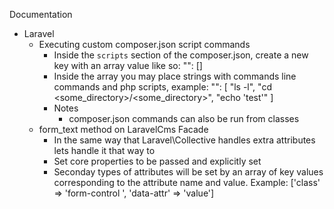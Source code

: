 Documentation

-   Laravel
    -   Executing custom composer.json script commands
        -   Inside the `scripts` section of the composer.json, create a new key with an array value like so:
            "<key>": []
        -   Inside the array you may place strings with commands line commands and php scripts, example:
            "<key>": [
                "ls -l",
                "cd <some_directory>/<some_directory>",
                "echo 'test'"
            ]
        -   Notes
            -   composer.json commands can also be run from classes
    -   form_text method on LaravelCms Facade
        -   In the same way that Laravel\Collective handles extra attributes lets handle it that way to
        -   Set core properties to be passed and explicitly set
        -   Seconday types of attributes will be set by an array of key values corresponding to the
            attribute name and value. Example:
                ['class' => 'form-control <classname>', 'data-attr' => 'value']
